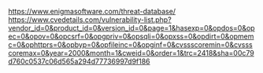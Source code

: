 https://www.enigmasoftware.com/threat-database/
https://www.cvedetails.com/vulnerability-list.php?vendor_id=0&product_id=0&version_id=0&page=1&hasexp=0&opdos=0&opec=0&opov=0&opcsrf=0&opgpriv=0&opsqli=0&opxss=0&opdirt=0&opmemc=0&ophttprs=0&opbyp=0&opfileinc=0&opginf=0&cvssscoremin=0&cvssscoremax=0&year=2000&month=1&cweid=0&order=1&trc=2418&sha=00c79d760c0537c06d565a294d77736997d9f186
